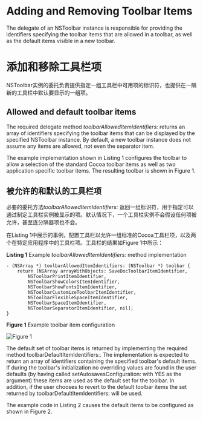 # Adding and Removing Toolbar Items

The delegate of an NSToolbar instance is responsible for providing the identifiers specifying the toolbar items that are allowed in a toolbar, as well as the default items visible in a new toolbar.

# 添加和移除工具栏项

NSToolbar实例的委托负责提供指定一组工具栏中可用项的标识符，也提供在一隔新的工具栏中默认要显示的一组项。

## Allowed and default toolbar items

The required delegate method *toolbarAllowedItemIdentifiers:* returns an array of identifiers specifying the toolbar items that can be displayed by the specified NSToolbar instance. By default, a new toolbar instance does not assume any items are allowed, not even the separator item.

The example implementation shown in Listing 1 configures the toolbar to allow a selection of the standard Cocoa toolbar items as well as two application specific toolbar items. The resulting toolbar is shown in Figure 1.


## 被允许的和默认的工具栏项

必要的委托方法*toolbarAllowedItemIdentifiers:* 返回一组标识符，用于指定可以通过制定工具栏实例被显示的项。默认情况下，一个工具栏实例不会假设任何项被允许，甚至连分隔器项也不会。

在Listing 1中展示的事例，配置工具栏以允许一组标准的Cocoa工具栏项，以及两个在特定应用程序中的工具栏项。工具栏的结果如Figure 1中所示：

**Listing 1**  Example *toolbarAllowedItemIdentifiers:* method implementation
```
- (NSArray *) toolbarAllowedItemIdentifiers: (NSToolbar *) toolbar {
    return [NSArray arrayWithObjects: SaveDocToolbarItemIdentifier,
        NSToolbarPrintItemIdentifier,
        NSToolbarShowColorsItemIdentifier,
        NSToolbarShowFontsItemIdentifier,
        NSToolbarCustomizeToolbarItemIdentifier,
        NSToolbarFlexibleSpaceItemIdentifier,
        NSToolbarSpaceItemIdentifier,
        NSToolbarSeparatorItemIdentifier, nil];
}
```

**Figure 1**  Example toolbar item configuration

![ Figure 1 ](http://i.imgbox.com/8Ya6UAJn.gif)

The default set of toolbar items is returned by implementing the required method toolbarDefaultItemIdentifiers:. The implementation is expected to return an array of identifiers containing the specified toolbar's default items. If during the toolbar's initialization no overriding values are found in the user defaults (by having called setAutosavesConfiguration: with YES as the argument) these items are used as the default set for the toolbar. In addition, if the user chooses to revert to the default toolbar items the set returned by toolbarDefaultItemIdentifiers: will be used.

The example code in Listing 2 causes the default items to be configured as shown in Figure 2.







